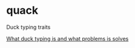 quack
=====

Duck typing traits

[What duck typing is and what problems is solves](https://github.com/PistonDevelopers/quack/issues/10)

